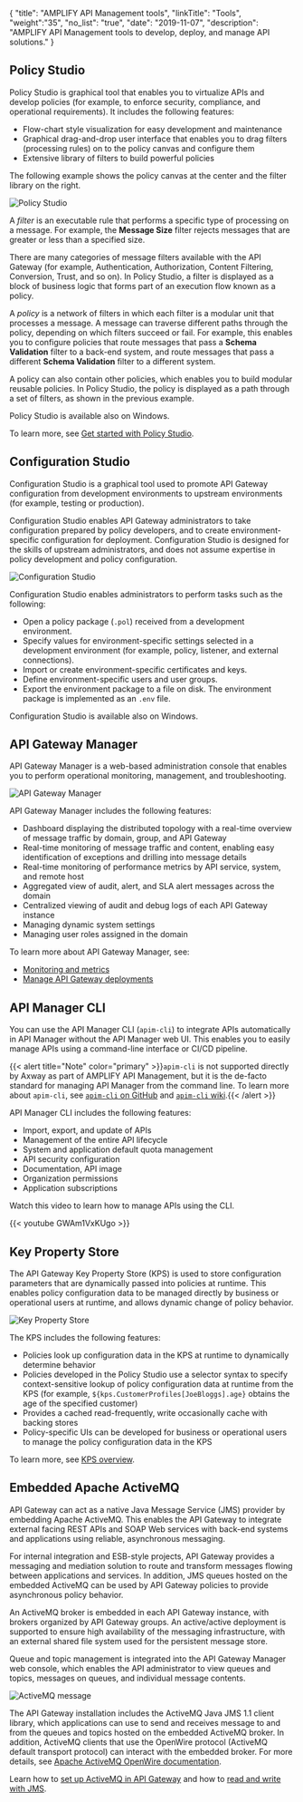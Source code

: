 {
"title": "AMPLIFY API Management tools",
"linkTitle": "Tools",
"weight":"35",
"no_list": "true",
"date": "2019-11-07",
"description": "AMPLIFY API Management tools to develop, deploy, and manage API solutions."
}

## Policy Studio

Policy Studio is graphical tool that enables you to virtualize APIs and develop policies (for example, to enforce security, compliance, and operational requirements). It includes the following features:

* Flow-chart style visualization for easy development and maintenance
* Graphical drag-and-drop user interface that enables you to drag filters (processing rules) on to the policy canvas and configure them
* Extensive library of filters to build powerful policies

The following example shows the policy canvas at the center and the filter library on the right.

![Policy Studio](/Images/docbook/images/concepts/policy_studio.png)

A *filter* is an executable rule that performs a specific type of processing on a message. For example, the **Message Size** filter rejects messages that are greater or less than a specified size.

There are many categories of message filters available with the API Gateway (for example, Authentication, Authorization, Content Filtering, Conversion, Trust, and so on). In Policy Studio, a filter is displayed as a block of business logic that forms part of an execution flow known as a policy.

A *policy* is a network of filters in which each filter is a modular unit that processes a message. A message can traverse different paths through the policy, depending on which filters succeed or fail. For example, this enables you to configure policies that route messages that pass a **Schema Validation** filter to a back-end system, and route messages that pass a different **Schema Validation** filter to a different system.

A policy can also contain other policies, which enables you to build modular reusable policies. In Policy Studio, the policy is displayed as a path through a set of filters, as shown in the previous example.

Policy Studio is available also on Windows.

To learn more, see [Get started with Policy Studio](/docs/apim_policydev/apigw_poldev/gs_concepts/).

## Configuration Studio

Configuration Studio is a graphical tool used to promote API Gateway configuration from development environments to upstream environments (for example, testing or production).

Configuration Studio enables API Gateway administrators to take configuration prepared by policy developers, and to create environment-specific configuration for deployment. Configuration Studio is designed for the skills of upstream administrators, and does not assume expertise in policy development and policy configuration.

![Configuration Studio](/Images/docbook/images/concepts/config_studio.png)

Configuration Studio enables administrators to perform tasks such as the following:

* Open a policy package (`.pol`) received from a development environment.
* Specify values for environment-specific settings selected in a development environment (for example, policy, listener, and external connections).
* Import or create environment-specific certificates and keys.
* Define environment-specific users and user groups.
* Export the environment package to a file on disk. The environment package is implemented as an `.env` file.

Configuration Studio is available also on Windows.

## API Gateway Manager

API Gateway Manager is a web-based administration console that enables you to perform operational monitoring, management, and troubleshooting.

![API Gateway Manager](/Images/docbook/images/concepts/vordel_mngr.png)

API Gateway Manager includes the following features:

* Dashboard displaying the distributed topology with a real-time overview of message traffic by domain, group, and API Gateway
* Real-time monitoring of message traffic and content, enabling easy identification of exceptions and drilling into message details
* Real-time monitoring of performance metrics by API service, system, and remote host
* Aggregated view of audit, alert, and SLA alert messages across the domain
* Centralized viewing of audit and debug logs of each API Gateway instance
* Managing dynamic system settings
* Managing user roles assigned in the domain

To learn more about API Gateway Manager, see:

* [Monitoring and metrics](/docs/apim_administration/apigtw_admin/monitor_service/)
* [Manage API Gateway deployments](/docs/apim_administration/apigtw_admin/deploy_get_started/)

## API Manager CLI

You can use the API Manager CLI (`apim-cli`) to integrate APIs automatically in API Manager without the API Manager web UI. This enables you to easily manage APIs using a command-line interface or CI/CD pipeline.

{{< alert title="Note" color="primary" >}}`apim-cli` is not supported directly by Axway as part of AMPLIFY API Management, but it is the de-facto standard for managing API Manager from the command line. To learn more about `apim-cli`, see [`apim-cli` on GitHub](https://github.com/Axway-API-Management-Plus/apim-cli/blob/develop/README.md) and [`apim-cli` wiki](https://github.com/Axway-API-Management-Plus/apim-cli/wiki).{{< /alert >}}

API Manager CLI includes the following features:

* Import, export, and update of APIs
* Management of the entire API lifecycle
* System and application default quota management
* API security configuration
* Documentation, API image
* Organization permissions
* Application subscriptions

Watch this video to learn how to manage APIs using the CLI.

{{< youtube GWAm1VxKUgo >}}

## Key Property Store

The API Gateway Key Property Store (KPS) is used to store configuration parameters that are dynamically passed into policies at runtime. This enables policy configuration data to be managed directly by business or operational users at runtime, and allows dynamic change of policy behavior.

![Key Property Store](/Images/docbook/images/concepts/kps.png)

The KPS includes the following features:

* Policies look up configuration data in the KPS at runtime to dynamically determine behavior
* Policies developed in the Policy Studio use a selector syntax to specify context-sensitive lookup of policy configuration data at runtime from the KPS (for example, `${kps.CustomerProfiles[JoeBloggs].age}` obtains the age of the specified customer)
* Provides a cached read-frequently, write occasionally cache with backing stores
* Policy-specific UIs can be developed for business or operational users to manage the policy configuration data in the KPS

To learn more, see [KPS overview](/docs/apim_policydev/apigw_kps/introduction/).

## Embedded Apache ActiveMQ

API Gateway can act as a native Java Message Service (JMS) provider by embedding Apache ActiveMQ. This enables the API Gateway to integrate external facing REST APIs and SOAP Web services with back-end systems and applications using reliable, asynchronous messaging.

For internal integration and ESB-style projects, API Gateway provides a messaging and mediation solution to route and transform messages flowing between applications and services. In addition, JMS queues hosted on the embedded ActiveMQ can be used by API Gateway policies to provide asynchronous policy behavior.

An ActiveMQ broker is embedded in each API Gateway instance, with brokers organized by API Gateway groups. An active/active deployment is supported to ensure high availability of the messaging infrastructure, with an external shared file system used for the persistent message store.

Queue and topic management is integrated into the API Gateway Manager web console, which enables the API administrator to view queues and topics, messages on queues, and individual message contents.

![ActiveMQ message](/Images/docbook/images/concepts/admin_messaging_content.png)

The API Gateway installation includes the ActiveMQ Java JMS 1.1 client library, which applications can use to send and receives message to and from the queues and topics hosted on the embedded ActiveMQ broker. In addition, ActiveMQ clients that use the OpenWire protocol (ActiveMQ default transport protocol) can interact with the embedded broker. For more details, see [Apache ActiveMQ OpenWire documentation](http://activemq.apache.org/openwire.html).

Learn how to [set up ActiveMQ in API Gateway](/docs/apim_administration/apigtw_admin/admin_messaging/) and how to  [read and write with JMS](/docs/apim_policydev/apigw_polref/routing_jms/).
